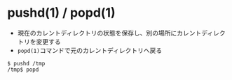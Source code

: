 # pushd(1) / popd(1)
- 現在のカレントディレクトリの状態を保存し、別の場所にカレントディレクトリを変更する
- `popd(1)`コマンドで元のカレントディレクトリへ戻る

```
$ pushd /tmp
/tmp$ popd
```
